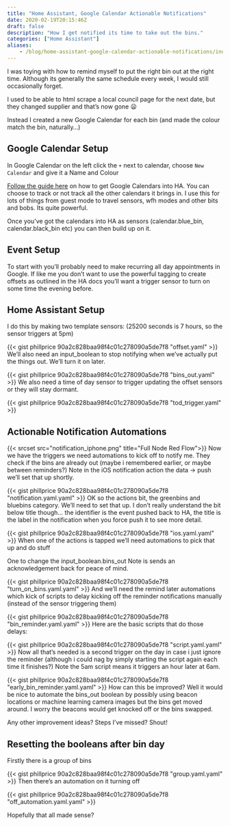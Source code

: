 ```yaml
---
title: "Home Assistant, Google Calendar Actionable Notifications"
date: 2020-02-19T20:15:46Z
draft: false
description: "How I get notified its time to take out the bins."
categories: ["Home Assistant"]
aliases:
    - /blog/home-assistant-google-calendar-actionable-notifications/index.php
---
```


I was toying with how to remind myself to put the right bin out at the right time. Although its generally the same schedule every week, I would still occasionally forget.

I used to be able to html scrape a local council page for the next date, but they changed supplier and that’s now gone   :frowning:

Instead I created a new Google Calendar for each bin (and made the colour match the bin, naturally…)

## Google Calendar Setup

In Google Calendar on the left click the `+` next to calendar, choose `New Calendar` and give it a Name and Colour

[Follow the guide here](https://www.home-assistant.io/integrations/calendar.google/) on how to get Google Calendars into HA. You can choose to track or not track all the other calendars it brings in. I use this for lots of things from guest mode to travel sensors, wfh modes and other bits and bobs. Its quite powerful.

Once you’ve got the calendars into HA as sensors (calendar.blue_bin, calendar.black_bin etc) you can then build up on it.

## Event Setup

To start with you’ll probably need to make recurring all day appointments in Google. If like me you don’t want to use the powerful tagging to create offsets as outlined in the HA docs you’ll want a trigger sensor to turn on some time the evening before.

## Home Assistant Setup
I do this by making two template sensors: (25200 seconds is 7 hours, so the sensor triggers at 5pm)

{{< gist phillprice 90a2c828baa98f4c01c278090a5de7f8 "offset.yaml" >}}
We’ll also need an input_boolean to stop notifying when we’ve actually put the things out. We’ll turn it on later.

{{< gist phillprice 90a2c828baa98f4c01c278090a5de7f8 "bins_out.yaml" >}}
We also need a time of day sensor to trigger updating the offset sensors or they will stay dormant.

{{< gist phillprice 90a2c828baa98f4c01c278090a5de7f8 "tod_trigger.yaml" >}}
## Actionable Notification Automations
{{< srcset src="notification_iphone.png" title="Full Node Red Flow">}}
Now we have the triggers we need automations to kick off to notify me. They check if the bins are already out (maybe i remembered earlier, or maybe between reminders?) Note in the iOS notification action the data -> push we’ll set that up shortly.

{{< gist phillprice 90a2c828baa98f4c01c278090a5de7f8 "notification.yaml.yaml" >}}
OK so the actions bit, the greenbins and bluebins category. We’ll need to set that up. I don’t really understand the bit below title though… the identifier is the event pushed back to HA, the title is the label in the notification when you force push it to see more detail.

{{< gist phillprice 90a2c828baa98f4c01c278090a5de7f8 "ios.yaml.yaml" >}}
When one of the actions is tapped we’ll need automations to pick that up and do stuff

One to change the input_boolean.bins_out Note is sends an acknowledgement back for peace of mind.

{{< gist phillprice 90a2c828baa98f4c01c278090a5de7f8 "turn_on_bins.yaml.yaml" >}}
And we’ll need the remind later automations which kick of scripts to delay kicking off the reminder notifications manually (instead of the sensor triggering them)

{{< gist phillprice 90a2c828baa98f4c01c278090a5de7f8 "bin_reminder.yaml.yaml" >}}
Here are the basic scripts that do those delays:

{{< gist phillprice 90a2c828baa98f4c01c278090a5de7f8 "script.yaml.yaml" >}}
Now all that’s needed is a second trigger on the day in case i just ignore the reminder (although i could nag by simply starting the script again each time it finishes?) Note the 5am script means it triggers an hour later at 6am.

{{< gist phillprice 90a2c828baa98f4c01c278090a5de7f8 "early_bin_reminder.yaml.yaml" >}}
How can this be improved? Well it would be nice to automate the bins_out boolean by possibly using beacon locations or machine learning camera images but the bins get moved around. I worry the beacons would get knocked off or the bins swapped.

Any other improvement ideas? Steps I’ve missed? Shout!

## Resetting the booleans after bin day

Firstly there is a group of bins

{{< gist phillprice 90a2c828baa98f4c01c278090a5de7f8 "group.yaml.yaml" >}}
Then there’s an automation on it turning off

{{< gist phillprice 90a2c828baa98f4c01c278090a5de7f8 "off_automation.yaml.yaml" >}}

Hopefully that all made sense?